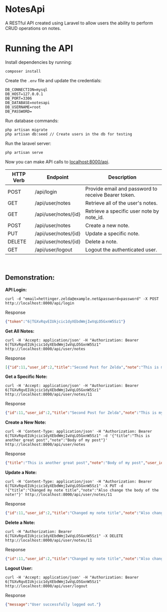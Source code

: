 # NotesApi

A RESTful API created using Laravel to allow users the ability to perform CRUD operations on notes.

# Running the API

Install dependencies by running:

```
composer install
```

Create the `.env` file and update the credentials:

```
DB_CONNECTION=mysql
DB_HOST=127.0.0.1
DB_PORT=3306
DB_DATABASE=notesapi
DB_USERNAME=root
DB_PASSWORD=
```

Run database commands:

```
php artisan migrate
php artisan db:seed // Create users in the db for testing
```

Run the laravel server:

```
php artisan serve
```

Now you can make API calls to [localhost:8000/api](http://localhost:8000/api).

| HTTP Verb | Endpoint             | Description                                        |
|-----------|----------------------|----------------------------------------------------|
| POST      | /api/login           | Provide email and password to receive Bearer token.|
| GET       | /api/user/notes      | Retrieve all of the user's notes.                  |
| GET       | /api/user/notes/{id} | Retrieve a specific user note by note_id.          |
| POST      | /api/user/notes      | Create a new note.                                 |
| PUT       | /api/user/notes/{id} | Update a specific note.                            |
| DELETE    | /api/user/notes/{id} | Delete a note.                                     |
| GET       | /api/user/logout     | Logout the authenticated user.                     |

&nbsp;

## Demonstration:

**API Login:**

```
curl -d "email=hettinger.zelda@example.net&password=password" -X POST http://localhost:8000/api/login
```

Response

```json
{"token":"6|TGXvRqvEIUkjcic1dyXEbdWmjIwVqLO5GxnW5Sz1"}
```

**Get All Notes:**

```
curl -H 'Accept: application/json' -H "Authorization: Bearer 6|TGXvRqvEIUkjcic1dyXEbdWmjIwVqLO5GxnW5Sz1" http://localhost:8000/api/user/notes
```

Response

```json
[{"id":11,"user_id":2,"title":"Second Post for Zelda","note":"This is my second post","created_at":"2021-01-14T20:17:43.000000Z","updated_at":"2021-01-14T20:17:43.000000Z"},{"id":12,"user_id":2,"title":"Third Post for Zelda","note":"This is my third post","created_at":"2021-01-14T20:17:55.000000Z","updated_at":"2021-01-14T20:17:55.000000Z"},{"id":13,"user_id":2,"title":"Another amazing post!","note":"This is another post for me!","created_at":"2021-01-14T20:58:18.000000Z","updated_at":"2021-01-14T20:58:18.000000Z"},{"id":14,"user_id":2,"title":"This is another great post","note":"Body of my post","created_at":"2021-01-14T22:34:53.000000Z","updated_at":"2021-01-14T22:34:53.000000Z"}]
```

**Get a Specific Note:**

```
curl -H 'Accept: application/json' -H "Authorization: Bearer 6|TGXvRqvEIUkjcic1dyXEbdWmjIwVqLO5GxnW5Sz1" http://localhost:8000/api/user/notes/11
```

Response

```json
{"id":11,"user_id":2,"title":"Second Post for Zelda","note":"This is my second post","created_at":"2021-01-14T20:17:43.000000Z","updated_at":"2021-01-14T20:17:43.000000Z"}
```

**Create a New Note:**

```
curl -H 'Content-Type: application/json' -H "Authorization: Bearer 6|TGXvRqvEIUkjcic1dyXEbdWmjIwVqLO5GxnW5Sz1" -d '{"title":"This is another great post","note":"Body of my post"}' http://localhost:8000/api/user/notes
```

Response

```json
{"title":"This is another great post","note":"Body of my post","user_id":2,"updated_at":"2021-01-15T02:26:20.000000Z","created_at":"2021-01-15T02:26:20.000000Z","id":15}
```

**Update a Note:**

```
curl -H 'Content-Type: application/json' -H "Authorization: Bearer 6|TGXvRqvEIUkjcic1dyXEbdWmjIwVqLO5GxnW5Sz1" -X PUT -d '{"title":"Changed my note title","note":"Also change the body of the note!"}' http://localhost:8000/api/user/notes/11
```

Response

```json
{"id":11,"user_id":2,"title":"Changed my note title","note":"Also change the body of the note!","created_at":"2021-01-14T20:17:43.000000Z","updated_at":"2021-01-15T02:27:53.000000Z"}
```

**Delete a Note:**

```
curl -H "Authorization: Bearer 6|TGXvRqvEIUkjcic1dyXEbdWmjIwVqLO5GxnW5Sz1" -X DELETE http://localhost:8000/api/user/notes/11
```

Response

```json
{"id":11,"user_id":2,"title":"Changed my note title","note":"Also change the body of the note!","created_at":"2021-01-14T20:17:43.000000Z","updated_at":"2021-01-15T02:27:53.000000Z"}
```

**Logout User:**

```
curl -H 'Accept: application/json' -H "Authorization: Bearer 6|TGXvRqvEIUkjcic1dyXEbdWmjIwVqLO5GxnW5Sz1" http://localhost:8000/api/user/logout
```

Response

```json
{"message":"User successfully logged out."}
```

